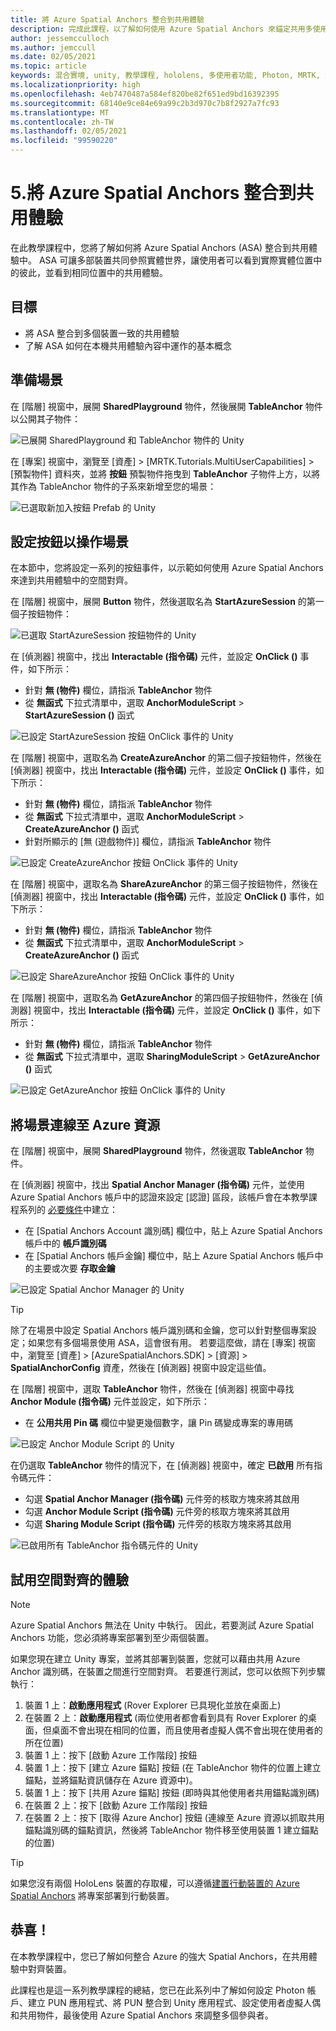 ```yaml
---
title: 將 Azure Spatial Anchors 整合到共用體驗
description: 完成此課程，以了解如何使用 Azure Spatial Anchors 來錨定共用多使用者 HoloLens 2 應用程式中的物件。
author: jessemcculloch
ms.author: jemccull
ms.date: 02/05/2021
ms.topic: article
keywords: 混合實境, unity, 教學課程, hololens, 多使用者功能, Photon, MRTK, 混合實境工具組, UWP, Azure 空間錨點
ms.localizationpriority: high
ms.openlocfilehash: 4eb7470487a584ef820be82f651ed9bd16392395
ms.sourcegitcommit: 68140e9ce84e69a99c2b3d970c7b8f2927a7fc93
ms.translationtype: MT
ms.contentlocale: zh-TW
ms.lasthandoff: 02/05/2021
ms.locfileid: "99590220"
---
```

# <a name="5-integrating-azure-spatial-anchors-into-a-shared-experience"></a>5.將 Azure Spatial Anchors 整合到共用體驗

在此教學課程中，您將了解如何將 Azure Spatial Anchors (ASA) 整合到共用體驗中。 ASA 可讓多部裝置共同參照實體世界，讓使用者可以看到實際實體位置中的彼此，並看到相同位置中的共用體驗。

## <a name="objectives"></a>目標

* 將 ASA 整合到多個裝置一致的共用體驗
* 了解 ASA 如何在本機共用體驗內容中運作的基本概念

## <a name="preparing-the-scene"></a>準備場景

在 [階層] 視窗中，展開 **SharedPlayground** 物件，然後展開 **TableAnchor** 物件以公開其子物件：

![已展開 SharedPlayground 和 TableAnchor 物件的 Unity](images/mr-learning-sharing/sharing-05-section1-step1-1.png)

在 [專案] 視窗中，瀏覽至 [資產] > [MRTK.Tutorials.MultiUserCapabilities] > [預製物件] 資料夾，並將 **按鈕** 預製物件拖曳到 **TableAnchor** 子物件上方，以將其作為 TableAnchor 物件的子系來新增至您的場景：

![已選取新加入按鈕 Prefab 的 Unity](images/mr-learning-sharing/sharing-05-section1-step1-2.png)

## <a name="configuring-the-buttons-to-operate-the-scene"></a>設定按鈕以操作場景

在本節中，您將設定一系列的按鈕事件，以示範如何使用 Azure Spatial Anchors 來達到共用體驗中的空間對齊。

在 [階層] 視窗中，展開 **Button** 物件，然後選取名為 **StartAzureSession** 的第一個子按鈕物件：

![已選取 StartAzureSession 按鈕物件的 Unity](images/mr-learning-sharing/sharing-05-section2-step1-1.png)

在 [偵測器] 視窗中，找出 **Interactable (指令碼)** 元件，並設定 **OnClick ()** 事件，如下所示：

* 針對 **無 (物件)** 欄位，請指派 **TableAnchor** 物件
* 從 **無函式** 下拉式清單中，選取 **AnchorModuleScript** > **StartAzureSession ()** 函式

![已設定 StartAzureSession 按鈕 OnClick 事件的 Unity](images/mr-learning-sharing/sharing-05-section2-step1-2.png)

在 [階層] 視窗中，選取名為 **CreateAzureAnchor** 的第二個子按鈕物件，然後在 [偵測器] 視窗中，找出 **Interactable (指令碼)** 元件，並設定 **OnClick ()** 事件，如下所示：

* 針對 **無 (物件)** 欄位，請指派 **TableAnchor** 物件
* 從 **無函式** 下拉式清單中，選取 **AnchorModuleScript** > **CreateAzureAnchor ()** 函式
* 針對所顯示的 [無 (遊戲物件)] 欄位，請指派 **TableAnchor** 物件

![已設定 CreateAzureAnchor 按鈕 OnClick 事件的 Unity](images/mr-learning-sharing/sharing-05-section2-step1-3.png)

在 [階層] 視窗中，選取名為 **ShareAzureAnchor** 的第三個子按鈕物件，然後在 [偵測器] 視窗中，找出 **Interactable (指令碼)** 元件，並設定 **OnClick ()** 事件，如下所示：

* 針對 **無 (物件)** 欄位，請指派 **TableAnchor** 物件
* 從 **無函式** 下拉式清單中，選取 **AnchorModuleScript** > **CreateAzureAnchor ()** 函式

![已設定 ShareAzureAnchor 按鈕 OnClick 事件的 Unity](images/mr-learning-sharing/sharing-05-section2-step1-4.png)

在 [階層] 視窗中，選取名為 **GetAzureAnchor** 的第四個子按鈕物件，然後在 [偵測器] 視窗中，找出 **Interactable (指令碼)** 元件，並設定 **OnClick ()** 事件，如下所示：

* 針對 **無 (物件)** 欄位，請指派 **TableAnchor** 物件
* 從 **無函式** 下拉式清單中，選取 **SharingModuleScript** > **GetAzureAnchor ()** 函式

![已設定 GetAzureAnchor 按鈕 OnClick 事件的 Unity](images/mr-learning-sharing/sharing-05-section2-step1-5.png)

## <a name="connecting-the-scene-to-the-azure-resource"></a>將場景連線至 Azure 資源

在 [階層] 視窗中，展開 **SharedPlayground** 物件，然後選取 **TableAnchor** 物件。

在 [偵測器] 視窗中，找出 **Spatial Anchor Manager (指令碼)** 元件，並使用 Azure Spatial Anchors 帳戶中的認證來設定 [認證] 區段，該帳戶會在本教學課程系列的 [必要條件](mr-learning-sharing-01.md#prerequisites)中建立：

* 在 [Spatial Anchors Account 識別碼] 欄位中，貼上 Azure Spatial Anchors 帳戶中的 **帳戶識別碼**
* 在 [Spatial Anchors 帳戶金鑰] 欄位中，貼上 Azure Spatial Anchors 帳戶中的主要或次要 **存取金鑰**

![已設定 Spatial Anchor Manager 的 Unity](images/mr-learning-sharing/sharing-05-section3-step1-1.png)

> [!TIP]
> 除了在場景中設定 Spatial Anchors 帳戶識別碼和金鑰，您可以針對整個專案設定；如果您有多個場景使用 ASA，這會很有用。 若要這麼做，請在 [專案] 視窗中，瀏覽至 [資產] > [AzureSpatialAnchors.SDK] > [資源] > **SpatialAnchorConfig** 資產，然後在 [偵測器] 視窗中設定這些值。

在 [階層] 視窗中，選取 **TableAnchor** 物件，然後在 [偵測器] 視窗中尋找 **Anchor Module (指令碼)** 元件並設定，如下所示：

* 在 **公用共用 Pin 碼** 欄位中變更幾個數字，讓 Pin 碼變成專案的專用碼

![已設定 Anchor Module Script 的 Unity](images/mr-learning-sharing/sharing-05-section3-step1-2.png)

在仍選取 **TableAnchor** 物件的情況下，在 [偵測器] 視窗中，確定 **已啟用** 所有指令碼元件：

* 勾選 **Spatial Anchor Manager (指令碼)** 元件旁的核取方塊來將其啟用
* 勾選 **Anchor Module Script (指令碼)** 元件旁的核取方塊來將其啟用
* 勾選 **Sharing Module Script (指令碼)** 元件旁的核取方塊來將其啟用

![已啟用所有 TableAnchor 指令碼元件的 Unity](images/mr-learning-sharing/sharing-05-section3-step1-3.png)

## <a name="trying-the-experience-with-spatial-alignment"></a>試用空間對齊的體驗

> [!NOTE]
> Azure Spatial Anchors 無法在 Unity 中執行。 因此，若要測試 Azure Spatial Anchors 功能，您必須將專案部署到至少兩個裝置。

如果您現在建立 Unity 專案，並將其部署到裝置，您就可以藉由共用 Azure Anchor 識別碼，在裝置之間進行空間對齊。 若要進行測試，您可以依照下列步驟執行：

1. 裝置 1 上：**啟動應用程式** (Rover Explorer 已具現化並放在桌面上)
2. 在裝置 2 上：**啟動應用程式** (兩位使用者都會看到具有 Rover Explorer 的桌面，但桌面不會出現在相同的位置，而且使用者虛擬人偶不會出現在使用者的所在位置)
3. 裝置 1 上：按下 [啟動 Azure 工作階段] 按鈕
4. 裝置 1 上：按下 [建立 Azure 錨點] 按鈕 (在 TableAnchor 物件的位置上建立錨點，並將錨點資訊儲存在 Azure 資源中)。
5. 裝置 1 上：按下 [共用 Azure 錨點] 按鈕 (即時與其他使用者共用錨點識別碼)
6. 在裝置 2 上：按下 [啟動 Azure 工作階段] 按鈕
7. 在裝置 2 上：按下 [取得 Azure Anchor] 按鈕 (連線至 Azure 資源以抓取共用錨點識別碼的錨點資訊，然後將 TableAnchor 物件移至使用裝置 1 建立錨點的位置)

> [!TIP]
> 如果您沒有兩個 HoloLens 裝置的存取權，可以遵循[建置行動裝置的 Azure Spatial Anchors](mr-learning-asa-05.md) 將專案部署到行動裝置。

## <a name="congratulations"></a>恭喜！

在本教學課程中，您已了解如何整合 Azure 的強大 Spatial Anchors，在共用體驗中對齊裝置。

此課程也是這一系列教學課程的總結，您已在此系列中了解如何設定 Photon 帳戶、建立 PUN 應用程式、將 PUN 整合到 Unity 應用程式、設定使用者虛擬人偶和共用物件，最後使用 Azure Spatial Anchors 來調整多個參與者。
